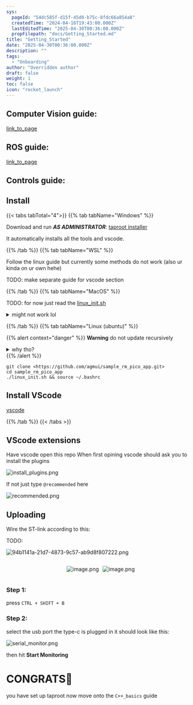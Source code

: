 ```yaml
---
sys:
  pageId: "54dc585f-d15f-45d0-b75c-8fdc66a854a8"
  createdTime: "2024-04-16T19:43:00.000Z"
  lastEditedTime: "2025-04-30T00:36:00.000Z"
  propFilepath: "docs/Getting_Started.md"
title: "Getting_Started"
date: "2025-04-30T00:36:00.000Z"
description: ""
tags:
  - "Onboarding"
author: "Overridden author"
draft: false
weight: 1
toc: false
icon: "rocket_launch"
---
```


## Computer Vision guide:

[link_to_page](86d45bc0-388b-4d26-8848-44f255f73d0e)

## ROS guide:

[link_to_page](3c76c1de-ec8f-46d6-8b0a-294005edc2d5)

## Controls guide:

## Install

{{< tabs tabTotal="4">}}
{{% tab tabName="Windows" %}}

Download and run _**AS ADMINISTRATOR**_: [taproot installer](https://github.com/Thornbots/TeachingFreshies/releases/tag/1.0)

It automatically installs all the tools and vscode.

{{% /tab %}}
{{% tab tabName="WSL" %}}

Follow the linux guide but currently some methods do not work (also ur kinda on ur own hehe)

TODO: make separate guide for vscode section

{{% /tab %}}
{{% tab tabName="MacOS" %}}

TODO: for now just read the [linux_init.sh](https://github.com/agmui/sample_rm_pico_app/blob/main/linux_init.sh)

<details>
<summary>might not work lol</summary>

`brew install libusb pkg-config`

Next install: [vscode](https://code.visualstudio.com/Download)

</details>

{{% /tab %}}
{{% tab tabName="Linux (ubuntu)" %}}

{{% alert context="danger" %}}
**Warning** do not update recursively
<details>
<summary>why tho?</summary>
There are some submodules that may go on for a while (like tinyusb) and I highly
recommend you don't need to get them.
If you want to see what submodules I update just look in `linux_init.sh`
</details>
{{% /alert %}}

```shell
git clone <https://github.com/agmui/sample_rm_pico_app.git>
cd sample_rm_pico_app
./linux_init.sh && source ~/.bashrc
```

## Install VScode

[vscode](https://code.visualstudio.com/Download)

{{% /tab %}}
{{< /tabs >}}

## VScode extensions

Have vscode open this repo
When first opining vscode should ask you to install the plugins

![install_plugins.png](https://prod-files-secure.s3.us-west-2.amazonaws.com/d518164a-d88e-44d1-a4ee-3adb3bd8bce0/89bd30f0-1825-4e77-867b-0a41ce370880/install_plugins.png?X-Amz-Algorithm=AWS4-HMAC-SHA256&X-Amz-Content-Sha256=UNSIGNED-PAYLOAD&X-Amz-Credential=ASIAZI2LB466VNYMEX3B%2F20250504%2Fus-west-2%2Fs3%2Faws4_request&X-Amz-Date=20250504T121326Z&X-Amz-Expires=3600&X-Amz-Security-Token=IQoJb3JpZ2luX2VjEGsaCXVzLXdlc3QtMiJFMEMCIDZGW%2FESwRbyPNn4oeN87R8KIV5ZCagFn5IYHKrU5Zt7Ah9Y0p0g4wuoLNm43IhFuPcMgP27F0D8btW%2FueRpv75DKv8DCBQQABoMNjM3NDIzMTgzODA1Igz%2FbKQNizKY4iHxbn8q3AMr8MVLtiuzelq%2FFMWSE807T3iE6%2B7FVKApSA%2FfLQBnFVut3%2Bqohfmb0gu9BGn5YAbm8gPGASA71mZFz57dZIM3VKGtjng0vb9a58G4XMdAQqFhIIQawwkS0Od7dmba4W9mLWX7n0iWgBGO5QC1JOTWNNmsDIuOPybN%2FUKbcL%2Bx%2BS9tUcHo8TJN04CxAn8mk5em1Dw2Q5jAQRe%2B8tfc9cZGCKtZgodxo%2FApj7n3792wHt%2FzcdyBij49yYG9iAYCPypUlOfUWevtprv8V5w9kZew9cbefrDwZsWN6NfG5mvqpXopzJYwMFPNrUwwGE5iJj97jN69R03p5y%2FvhOWop0RNT43xJQL0GXuKHPk7a5fL8l7EqvFz0sQtwgZsg1BMFFbhhOxE9mLodhHRnCnEQKjK3gv9000sHUh3e02upzctrudyJMTG2Rn5Ra3Ni35G%2FTNxsZ7g1Ut7y0Zlnvee9NoKWu9KIfeAiQRdFEJ92bK0osmKqfaLEAycJL1Tlx7s4qHCVnHZ271vJ6%2FeOyVuJSW9lNYp6ZYECMOTsiQieXEKWwAJoxN3Z1KGHZaAIU%2FqT4PzpNxn1hZRmwmtzB3sVRWEGumk3vCgmVSctSBwuk4PvS1OuHWUgtOzw8M2MzCsjt3ABjqnAbseaw05c1J5wP3TMd61Z6BjN5NEA3YisZhGaDU4vKCB4%2FzUq7fOuOreS6%2BAMUnazvi0%2FDAQC39oawx5AP83AdxXpquzI%2FNh2TCgqNI%2Baw30hetkzyIkzooWIuCidy4nGXKhiPyhC4OblY5JdDJaaxW5nx%2BUgblM1ihrbre%2FbfxteR2u%2FAQvyKjMYG51Q%2Fi%2Bv%2BUULWQWWY%2F%2Bw1DNDZmFw%2B3cphZ3O7Ne&X-Amz-Signature=3191edd2f6b41dcc912ede6d4021a9990eb5cc31546aa7a9bbc44005ea30bacd&X-Amz-SignedHeaders=host&x-id=GetObject)

If not just type `@recommended` here  

![recommended.png](https://prod-files-secure.s3.us-west-2.amazonaws.com/d518164a-d88e-44d1-a4ee-3adb3bd8bce0/61e661e9-5d85-4dfc-be0d-8d2097a5e793/recommended.png?X-Amz-Algorithm=AWS4-HMAC-SHA256&X-Amz-Content-Sha256=UNSIGNED-PAYLOAD&X-Amz-Credential=ASIAZI2LB466VNYMEX3B%2F20250504%2Fus-west-2%2Fs3%2Faws4_request&X-Amz-Date=20250504T121326Z&X-Amz-Expires=3600&X-Amz-Security-Token=IQoJb3JpZ2luX2VjEGsaCXVzLXdlc3QtMiJFMEMCIDZGW%2FESwRbyPNn4oeN87R8KIV5ZCagFn5IYHKrU5Zt7Ah9Y0p0g4wuoLNm43IhFuPcMgP27F0D8btW%2FueRpv75DKv8DCBQQABoMNjM3NDIzMTgzODA1Igz%2FbKQNizKY4iHxbn8q3AMr8MVLtiuzelq%2FFMWSE807T3iE6%2B7FVKApSA%2FfLQBnFVut3%2Bqohfmb0gu9BGn5YAbm8gPGASA71mZFz57dZIM3VKGtjng0vb9a58G4XMdAQqFhIIQawwkS0Od7dmba4W9mLWX7n0iWgBGO5QC1JOTWNNmsDIuOPybN%2FUKbcL%2Bx%2BS9tUcHo8TJN04CxAn8mk5em1Dw2Q5jAQRe%2B8tfc9cZGCKtZgodxo%2FApj7n3792wHt%2FzcdyBij49yYG9iAYCPypUlOfUWevtprv8V5w9kZew9cbefrDwZsWN6NfG5mvqpXopzJYwMFPNrUwwGE5iJj97jN69R03p5y%2FvhOWop0RNT43xJQL0GXuKHPk7a5fL8l7EqvFz0sQtwgZsg1BMFFbhhOxE9mLodhHRnCnEQKjK3gv9000sHUh3e02upzctrudyJMTG2Rn5Ra3Ni35G%2FTNxsZ7g1Ut7y0Zlnvee9NoKWu9KIfeAiQRdFEJ92bK0osmKqfaLEAycJL1Tlx7s4qHCVnHZ271vJ6%2FeOyVuJSW9lNYp6ZYECMOTsiQieXEKWwAJoxN3Z1KGHZaAIU%2FqT4PzpNxn1hZRmwmtzB3sVRWEGumk3vCgmVSctSBwuk4PvS1OuHWUgtOzw8M2MzCsjt3ABjqnAbseaw05c1J5wP3TMd61Z6BjN5NEA3YisZhGaDU4vKCB4%2FzUq7fOuOreS6%2BAMUnazvi0%2FDAQC39oawx5AP83AdxXpquzI%2FNh2TCgqNI%2Baw30hetkzyIkzooWIuCidy4nGXKhiPyhC4OblY5JdDJaaxW5nx%2BUgblM1ihrbre%2FbfxteR2u%2FAQvyKjMYG51Q%2Fi%2Bv%2BUULWQWWY%2F%2Bw1DNDZmFw%2B3cphZ3O7Ne&X-Amz-Signature=5cf735ad80d10d2f1f4ba672613c110e4fcde22a8e47c24872c5f3077fb8d33e&X-Amz-SignedHeaders=host&x-id=GetObject)

## Uploading

Wire the ST-link according to this:

TODO:

![94b1141a-21d7-4873-9c57-ab9d8f807222.png](https://prod-files-secure.s3.us-west-2.amazonaws.com/d518164a-d88e-44d1-a4ee-3adb3bd8bce0/e5fad17d-ab82-4300-9f4c-505ab4b1202c/94b1141a-21d7-4873-9c57-ab9d8f807222.png?X-Amz-Algorithm=AWS4-HMAC-SHA256&X-Amz-Content-Sha256=UNSIGNED-PAYLOAD&X-Amz-Credential=ASIAZI2LB466VNYMEX3B%2F20250504%2Fus-west-2%2Fs3%2Faws4_request&X-Amz-Date=20250504T121326Z&X-Amz-Expires=3600&X-Amz-Security-Token=IQoJb3JpZ2luX2VjEGsaCXVzLXdlc3QtMiJFMEMCIDZGW%2FESwRbyPNn4oeN87R8KIV5ZCagFn5IYHKrU5Zt7Ah9Y0p0g4wuoLNm43IhFuPcMgP27F0D8btW%2FueRpv75DKv8DCBQQABoMNjM3NDIzMTgzODA1Igz%2FbKQNizKY4iHxbn8q3AMr8MVLtiuzelq%2FFMWSE807T3iE6%2B7FVKApSA%2FfLQBnFVut3%2Bqohfmb0gu9BGn5YAbm8gPGASA71mZFz57dZIM3VKGtjng0vb9a58G4XMdAQqFhIIQawwkS0Od7dmba4W9mLWX7n0iWgBGO5QC1JOTWNNmsDIuOPybN%2FUKbcL%2Bx%2BS9tUcHo8TJN04CxAn8mk5em1Dw2Q5jAQRe%2B8tfc9cZGCKtZgodxo%2FApj7n3792wHt%2FzcdyBij49yYG9iAYCPypUlOfUWevtprv8V5w9kZew9cbefrDwZsWN6NfG5mvqpXopzJYwMFPNrUwwGE5iJj97jN69R03p5y%2FvhOWop0RNT43xJQL0GXuKHPk7a5fL8l7EqvFz0sQtwgZsg1BMFFbhhOxE9mLodhHRnCnEQKjK3gv9000sHUh3e02upzctrudyJMTG2Rn5Ra3Ni35G%2FTNxsZ7g1Ut7y0Zlnvee9NoKWu9KIfeAiQRdFEJ92bK0osmKqfaLEAycJL1Tlx7s4qHCVnHZ271vJ6%2FeOyVuJSW9lNYp6ZYECMOTsiQieXEKWwAJoxN3Z1KGHZaAIU%2FqT4PzpNxn1hZRmwmtzB3sVRWEGumk3vCgmVSctSBwuk4PvS1OuHWUgtOzw8M2MzCsjt3ABjqnAbseaw05c1J5wP3TMd61Z6BjN5NEA3YisZhGaDU4vKCB4%2FzUq7fOuOreS6%2BAMUnazvi0%2FDAQC39oawx5AP83AdxXpquzI%2FNh2TCgqNI%2Baw30hetkzyIkzooWIuCidy4nGXKhiPyhC4OblY5JdDJaaxW5nx%2BUgblM1ihrbre%2FbfxteR2u%2FAQvyKjMYG51Q%2Fi%2Bv%2BUULWQWWY%2F%2Bw1DNDZmFw%2B3cphZ3O7Ne&X-Amz-Signature=20a916e37e90f4a9aea1b91d4d816b4d5d4b641e731c51ca5806ac836ce5251a&X-Amz-SignedHeaders=host&x-id=GetObject)

<div style="display: flex;flex-direction: row; column-gap:10px; max-width: 630px;justify-content: center;">
<div>

![image.png](https://prod-files-secure.s3.us-west-2.amazonaws.com/d518164a-d88e-44d1-a4ee-3adb3bd8bce0/210ecb78-1116-4d7b-b9b7-2292f66fa2c2/image.png?X-Amz-Algorithm=AWS4-HMAC-SHA256&X-Amz-Content-Sha256=UNSIGNED-PAYLOAD&X-Amz-Credential=ASIAZI2LB4663CI2ABF3%2F20250504%2Fus-west-2%2Fs3%2Faws4_request&X-Amz-Date=20250504T121330Z&X-Amz-Expires=3600&X-Amz-Security-Token=IQoJb3JpZ2luX2VjEGsaCXVzLXdlc3QtMiJHMEUCIQCai2y9DrN38XPh0p2CgYOf6iDmiEv0IpaODUE29lGx5QIge7Cy8yC7X3fqJDYaikxeGnbXtoFmz1vWE9pkAzWY%2BCAq%2FwMIFBAAGgw2Mzc0MjMxODM4MDUiDFBU2Fxe2wmZdNt2ASrcA1QQNVp4BueOb%2BpRRUQT%2B2KRXFd3%2FRC6iGpyy2ti30EcRTbkzR5t%2BJo%2B6RXhTIuMIeWzHVTEpaeTM%2B%2BW8%2B%2BN8kb95QIdU4zcV59%2B37cjzKU5PnM2HYsxKK5DHp%2FvB%2FRiMBeW7ejY%2Bf%2FQgVMUXVoRWRJMCKgm7KaFyZ0kI%2F7j9hyNNgO7p259x6ct0pYR88Iet0aE4oGa7QnK7itjbRWe6mL4MCjdRR3qPu3wiA8ur6v%2Fwnm7WwH3S3rp230HdBjw2vDCrAVha%2BjlbCnRD%2FwT50NeyG9z%2BwJISngcEPrNAa8A4uowGQcHjzePa2a%2FROZARrJfHWElGFmsuFwyvjoX%2FcrRuknowM3nvpbhgTC16u%2Bo686vpcJncfc68FEgo7tWQlHCoSuIj04Iplyr3%2BeRDKxwxSQzf%2Bm6bd4dK7R6xJ4qJkEiFdI5VDqgE218TiPrKXQbTeFA9m1BikuCEIRFa7z3OG0CQyhlPAQZbi3UnGH80J%2BVwQpnqWeVZtCF%2BSkTsl10%2FuiV%2FAAXTtAeVLMIclRsPfecClQaXSHm7Ta5U83o%2FHDu6M6q2Flj6BmXue8iP4OdCf5cdwTmSP6omnF6eh9EZIXp5DLTn0eNSh9gCrzvZTdDPky%2BuRcWKKZqMKeP3cAGOqUBrbKFAG3hI2IqjiyuIjyyvJomD5RXFX2Z8Yxn%2FQJBHJZWxsQfucbM7ufqD%2BiR36IHzPaBFhLkEG2li%2BqdJTle1JF%2BcyqqBIwDp4ZtE1luEQuP6%2BrbyXgp0yDJstfDLgV0lBuV54lo75GdSRxSE2Q2N5PvwN1EzkC6U0whzDhYlZGTUdxjgiv2htZzqv6tGPfOzVk%2BBToIQMiYCCBNSAPOOGvVBQB9&X-Amz-Signature=522e8aa564a3958feb06ee644f07c8f46e537c7394999ab3fee596fed6df8fdd&X-Amz-SignedHeaders=host&x-id=GetObject)

</div>
<div>

![image.png](https://prod-files-secure.s3.us-west-2.amazonaws.com/d518164a-d88e-44d1-a4ee-3adb3bd8bce0/33a0fd0f-8ca6-4a86-8e09-26e95ded1fff/image.png?X-Amz-Algorithm=AWS4-HMAC-SHA256&X-Amz-Content-Sha256=UNSIGNED-PAYLOAD&X-Amz-Credential=ASIAZI2LB4664326TTOX%2F20250504%2Fus-west-2%2Fs3%2Faws4_request&X-Amz-Date=20250504T121330Z&X-Amz-Expires=3600&X-Amz-Security-Token=IQoJb3JpZ2luX2VjEGsaCXVzLXdlc3QtMiJGMEQCIB00mdcx2WXJpTvJbRWZi%2FGb5N8mE%2FQMpit9SptUutpIAiA0UB3rDe5vD6xnoOU6L%2FMshxp7UaNrWzDBMY8WmVh2fir%2FAwgUEAAaDDYzNzQyMzE4MzgwNSIMHFnSj5Yrpyq08UnJKtwDFvFyvUZBfFeGZ8fWzGNL2xuU%2Fo%2Br5PwZlGb41%2BHgnmU%2FMeL1RyLgOwJKmxFT8N6h0oXy8PW3OVeJvIGA28byW%2FCqCic8ft6XifxRpw9%2BvhOkZkZAP6bh2COiNwuABrWhzzsFSK%2Bmjf2Zi2hN1MJjSGfI3G8%2FqvB%2FkoV%2BXnAcYrgk9zlQISdxZN6Xjs%2BmcqwUCk1VR0uUAbjKU6PPvrBSFkHWVt62pPdBj0myYZHOnXhp815IoRkkQ8SOYwPuqpfE61ff%2Fqn4u4I2EFqfSGu9YJbtsH0RLGT5Abv6VkxsWSmPStstaAovQUcUgz%2FipcdaFYmZQLFQXITDRzVlY3hzB1nZ8Q6sACDCe7V4ioaUD13jIbkXBe0fiPB2UuaPaisVV%2FI0VveMPGQQ24BC6sCb3coy6qJTV2Qz%2BkgPtldc5w9o1fqPpXMh7DhSxJM2r4ZNORuYh9kDygiws2TuGxZ8J5p8hSM4iZpVGfZSwSSYnhvbH%2FEPm70byOVNCmfnZ0r90xQ66O8jKGsd2HE8Ng38FoKGRLQPlPaJRmnITecUxWxyX63T4rOFiC25DRkjG6dsN19nDXEm%2BqPp1F5TaNg3VgxMHS14h6TaCdk%2BWodQiX5foI%2FQG75Qy%2FxZgSEwjJDdwAY6pgFuGGsfjSXqK76r1cRM5qagSmYqpSSd6nNlmX2%2FXHRdYTZ9y5wJx%2Ft0sfgxi8wKwYGuFD%2BXnHxDB%2Ftu4MphL3GgT5rUMdEbpz5lFAncNESj0IE%2BvdkGm9FUYHRQWIAzlLLltYvF%2FHbDG6qj65o%2ByFBzXI2qQ0wkwVRMEwBANjanzY1yVeg0%2F5lX49OEK3QdYmatSY1qlHhKKx%2FQLzzSs4NV76oPdGPd&X-Amz-Signature=ca44f4ee267570fdf3b3bee19b002b94fce505e1850edc3659006bc57e9f0419&X-Amz-SignedHeaders=host&x-id=GetObject)

</div>
</div>

### Step 1:

press `CTRL + SHIFT + B`

### Step 2:

select the usb port the type-c is plugged in it should look like this:

![serial_monitor.png](https://prod-files-secure.s3.us-west-2.amazonaws.com/d518164a-d88e-44d1-a4ee-3adb3bd8bce0/f03f4774-05d4-4393-b6a0-d5efb6d315ab/serial_monitor.png?X-Amz-Algorithm=AWS4-HMAC-SHA256&X-Amz-Content-Sha256=UNSIGNED-PAYLOAD&X-Amz-Credential=ASIAZI2LB466VNYMEX3B%2F20250504%2Fus-west-2%2Fs3%2Faws4_request&X-Amz-Date=20250504T121326Z&X-Amz-Expires=3600&X-Amz-Security-Token=IQoJb3JpZ2luX2VjEGsaCXVzLXdlc3QtMiJFMEMCIDZGW%2FESwRbyPNn4oeN87R8KIV5ZCagFn5IYHKrU5Zt7Ah9Y0p0g4wuoLNm43IhFuPcMgP27F0D8btW%2FueRpv75DKv8DCBQQABoMNjM3NDIzMTgzODA1Igz%2FbKQNizKY4iHxbn8q3AMr8MVLtiuzelq%2FFMWSE807T3iE6%2B7FVKApSA%2FfLQBnFVut3%2Bqohfmb0gu9BGn5YAbm8gPGASA71mZFz57dZIM3VKGtjng0vb9a58G4XMdAQqFhIIQawwkS0Od7dmba4W9mLWX7n0iWgBGO5QC1JOTWNNmsDIuOPybN%2FUKbcL%2Bx%2BS9tUcHo8TJN04CxAn8mk5em1Dw2Q5jAQRe%2B8tfc9cZGCKtZgodxo%2FApj7n3792wHt%2FzcdyBij49yYG9iAYCPypUlOfUWevtprv8V5w9kZew9cbefrDwZsWN6NfG5mvqpXopzJYwMFPNrUwwGE5iJj97jN69R03p5y%2FvhOWop0RNT43xJQL0GXuKHPk7a5fL8l7EqvFz0sQtwgZsg1BMFFbhhOxE9mLodhHRnCnEQKjK3gv9000sHUh3e02upzctrudyJMTG2Rn5Ra3Ni35G%2FTNxsZ7g1Ut7y0Zlnvee9NoKWu9KIfeAiQRdFEJ92bK0osmKqfaLEAycJL1Tlx7s4qHCVnHZ271vJ6%2FeOyVuJSW9lNYp6ZYECMOTsiQieXEKWwAJoxN3Z1KGHZaAIU%2FqT4PzpNxn1hZRmwmtzB3sVRWEGumk3vCgmVSctSBwuk4PvS1OuHWUgtOzw8M2MzCsjt3ABjqnAbseaw05c1J5wP3TMd61Z6BjN5NEA3YisZhGaDU4vKCB4%2FzUq7fOuOreS6%2BAMUnazvi0%2FDAQC39oawx5AP83AdxXpquzI%2FNh2TCgqNI%2Baw30hetkzyIkzooWIuCidy4nGXKhiPyhC4OblY5JdDJaaxW5nx%2BUgblM1ihrbre%2FbfxteR2u%2FAQvyKjMYG51Q%2Fi%2Bv%2BUULWQWWY%2F%2Bw1DNDZmFw%2B3cphZ3O7Ne&X-Amz-Signature=b88e1c788191efb5bf195516ee7e5a103af5d552b27c0e5a872ed7d44d4266e5&X-Amz-SignedHeaders=host&x-id=GetObject)

then hit **Start Monitoring**

# CONGRATS🎉

you have set up taproot now move onto the `C++_basics` guide
